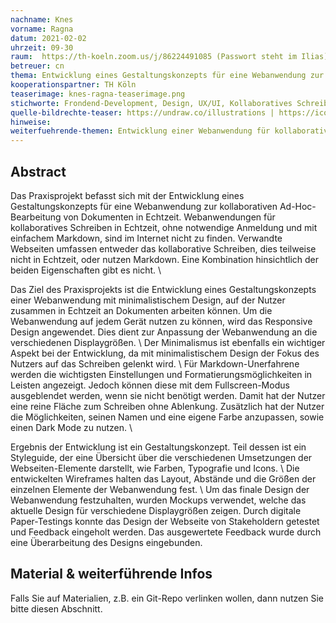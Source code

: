 ```yaml
---
nachname: Knes
vorname: Ragna
datum: 2021-02-02
uhrzeit: 09-30
raum:  https://th-koeln.zoom.us/j/86224491085 (Passwort steht im Ilias) Präsentation
betreuer: cn
thema: Entwicklung eines Gestaltungskonzepts für eine Webanwendung zur kollaborativen Ad-Hoc-Bearbeitung von Dokumenten in Echtzeit 
kooperationspartner: TH Köln
teaserimage: knes-ragna-teaserimage.png
stichworte: Frondend-Development, Design, UX/UI, Kollaboratives Schreiben
quelle-bildrechte-teaser: https://undraw.co/illustrations | https://icons8.com/icons/set/markdown 
hinweise:
weiterfuehrende-themen: Entwicklung einer Webanwendung für kollaborative Ad-Hoc-Beabeitung von Dokumenten in Echtzeit auf Basis eines gegebenen Gestaltungskonzepts | Evaluation eines bestehenden Gestaltungskonzepts einer Webanwendung für kollaborative Ad-Hoc-Beabeitung von Dokumenten in Echtzeit 
---
```


## Abstract

Das Praxisprojekt befasst sich mit der Entwicklung eines Gestaltungskonzepts für eine Webanwendung zur kollaborativen Ad-Hoc-Bearbeitung von Dokumenten in Echtzeit. 
Webanwendungen für kollaboratives Schreiben in Echtzeit, ohne notwendige Anmeldung und mit einfachem Markdown, sind im Internet nicht zu finden. Verwandte Webseiten umfassen entweder das kollaborative Schreiben, dies teilweise nicht in Echtzeit, oder nutzen Markdown. Eine Kombination hinsichtlich der beiden Eigenschaften gibt es nicht. \\
   
Das Ziel des Praxisprojekts ist die Entwicklung eines Gestaltungskonzepts einer Webanwendung mit minimalistischem Design, auf der Nutzer zusammen in Echtzeit an Dokumenten arbeiten können. 
Um die Webanwendung auf jedem Gerät nutzen zu können, wird das Responsive Design angewendet. Dies dient zur Anpassung der Webanwendung an die verschiedenen Displaygrößen. \\
Der Minimalismus ist ebenfalls ein wichtiger Aspekt bei der Entwicklung, da mit minimalistischem Design der Fokus des Nutzers auf das Schreiben gelenkt wird. \\
Für Markdown-Unerfahrene werden die wichtigsten Einstellungen und Formatierungsmöglichkeiten in Leisten angezeigt. Jedoch können diese mit dem Fullscreen-Modus ausgeblendet werden, wenn sie nicht benötigt werden. Damit hat der Nutzer eine reine Fläche zum Schreiben ohne Ablenkung. Zusätzlich hat der Nutzer die Möglichkeiten, seinen Namen und eine eigene Farbe anzupassen, sowie einen Dark Mode zu nutzen. \\
   
Ergebnis der Entwicklung ist ein Gestaltungskonzept. Teil dessen ist ein Styleguide, der eine Übersicht über die verschiedenen Umsetzungen der Webseiten-Elemente darstellt, wie Farben, Typografie und Icons. \\
Die entwickelten Wireframes halten das Layout, Abstände und die Größen der einzelnen Elemente der Webanwendung fest. \\
Um das finale Design der Webanwendung festzuhalten, wurden Mockups verwendet, welche das aktuelle Design für verschiedene Displaygrößen zeigen. 
Durch digitale Paper-Testings konnte das Design der Webseite von Stakeholdern getestet und Feedback eingeholt werden. Das ausgewertete Feedback wurde durch eine Überarbeitung des Designs eingebunden. 

## Material & weiterführende Infos
Falls Sie auf Materialien, z.B. ein Git-Repo verlinken wollen, dann nutzen Sie bitte diesen Abschnitt.

